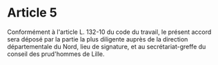 # Article 5

  
 Conformément à l'article L. 132-10 du code du travail, le présent accord sera déposé par la partie la plus diligente auprès de la direction départementale du Nord, lieu de signature, et au secrétariat-greffe du conseil des prud'hommes de Lille.  
  
